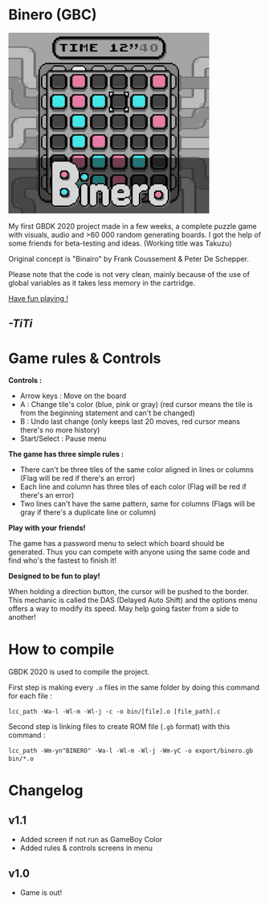 # Binero (GBC)

<img src="img_prototype/cover.png" alt="Binero cover" width="400"/>

My first GBDK 2020 project made in a few weeks, a complete puzzle game with visuals, audio and >60 000 random generating boards. I got the help of some friends for beta-testing and ideas. (Working title was Takuzu)

Original concept is "Binairo" by Frank Coussement & Peter De Schepper.

Please note that the code is not very clean, mainly because of the use of global variables as it takes less memory in the cartridge.

[Have fun playing !](https://electrictiti.itch.io/binero)

## _-TiTi_


# Game rules & Controls

**Controls :**

- Arrow keys : Move on the board
- A : Change tile's color (blue, pink or gray) (red cursor means the tile is from the beginning statement and can't be changed)
- B : Undo last change (only keeps last 20 moves, red cursor means there's no more history)
- Start/Select : Pause menu

**The game has three simple rules :**

- There can't be three tiles of the same color aligned in lines or columns (Flag will be red if there's an error)
- Each line and column has three tiles of each color (Flag will be red if there's an error)
- Two lines can't have the same pattern, same for columns (Flags will be gray if there's a duplicate line or column)

**Play with your friends!**

The game has a password menu to select which board should be generated. Thus you can compete with anyone using the same code and find who's the fastest to finish it!

**Designed to be fun to play!**

When holding a direction button, the cursor will be pushed to the border. This mechanic is called the DAS (Delayed Auto Shift) and the options menu offers a way to modify its speed. May help going faster from a side to another!

# How to compile

GBDK 2020 is used to compile the project.

First step is making every `.o` files in the same folder by doing this command for each file :
```
lcc_path -Wa-l -Wl-m -Wl-j -c -o bin/[file].o [file_path].c
```

Second step is linking files to create ROM file (`.gb` format) with this command :
```
lcc_path -Wm-yn"BINERO" -Wa-l -Wl-m -Wl-j -Wm-yC -o export/binero.gb bin/*.o
```

# Changelog

## v1.1

- Added screen if not run as GameBoy Color
- Added rules & controls screens in menu

## v1.0

- Game is out!